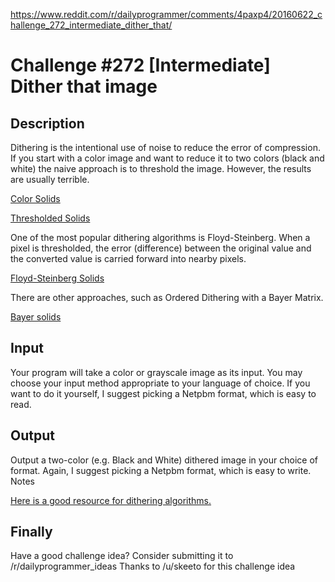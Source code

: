 https://www.reddit.com/r/dailyprogrammer/comments/4paxp4/20160622_challenge_272_intermediate_dither_that/
# Challenge #272 [Intermediate] Dither that image
## Description

Dithering is the intentional use of noise to reduce the error of compression. If you start with a color image and want to reduce it to two colors (black and white) the naive approach is to threshold the image. However, the results are usually terrible.

[Color Solids](http://i.imgur.com/kjWn2Q1.png)

[Thresholded Solids](http://i.imgur.com/RDOMCfg.png)


One of the most popular dithering algorithms is Floyd-Steinberg. When a pixel is thresholded, the error (difference) between the original value and the converted value is carried forward into nearby pixels.

[Floyd-Steinberg Solids](http://i.imgur.com/w9DFOKS.png)

There are other approaches, such as Ordered Dithering with a Bayer Matrix.

[Bayer solids](http://i.imgur.com/mLKUyfn.png)

## Input

Your program will take a color or grayscale image as its input. You may choose your input method appropriate to your language of choice. If you want to do it yourself, I suggest picking a Netpbm format, which is easy to read.

## Output

Output a two-color (e.g. Black and White) dithered image in your choice of format. Again, I suggest picking a Netpbm format, which is easy to write.
Notes

[Here is a good resource for dithering algorithms.](http://www.tannerhelland.com/4660/dithering-eleven-algorithms-source-code/)

## Finally

Have a good challenge idea? Consider submitting it to /r/dailyprogrammer_ideas
Thanks to /u/skeeto for this challenge idea
